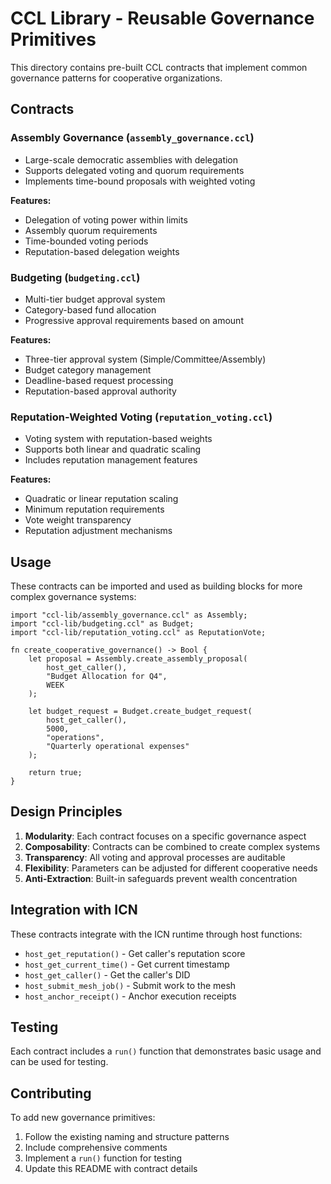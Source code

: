 # CCL Library - Reusable Governance Primitives

This directory contains pre-built CCL contracts that implement common governance patterns for cooperative organizations.

## Contracts

### Assembly Governance (`assembly_governance.ccl`)
- Large-scale democratic assemblies with delegation
- Supports delegated voting and quorum requirements
- Implements time-bound proposals with weighted voting

**Features:**
- Delegation of voting power within limits
- Assembly quorum requirements
- Time-bounded voting periods
- Reputation-based delegation weights

### Budgeting (`budgeting.ccl`)
- Multi-tier budget approval system
- Category-based fund allocation
- Progressive approval requirements based on amount

**Features:**
- Three-tier approval system (Simple/Committee/Assembly)
- Budget category management
- Deadline-based request processing
- Reputation-based approval authority

### Reputation-Weighted Voting (`reputation_voting.ccl`)
- Voting system with reputation-based weights
- Supports both linear and quadratic scaling
- Includes reputation management features

**Features:**
- Quadratic or linear reputation scaling
- Minimum reputation requirements
- Vote weight transparency
- Reputation adjustment mechanisms

## Usage

These contracts can be imported and used as building blocks for more complex governance systems:

```ccl
import "ccl-lib/assembly_governance.ccl" as Assembly;
import "ccl-lib/budgeting.ccl" as Budget;
import "ccl-lib/reputation_voting.ccl" as ReputationVote;

fn create_cooperative_governance() -> Bool {
    let proposal = Assembly.create_assembly_proposal(
        host_get_caller(),
        "Budget Allocation for Q4",
        WEEK
    );
    
    let budget_request = Budget.create_budget_request(
        host_get_caller(),
        5000,
        "operations",
        "Quarterly operational expenses"
    );
    
    return true;
}
```

## Design Principles

1. **Modularity**: Each contract focuses on a specific governance aspect
2. **Composability**: Contracts can be combined to create complex systems
3. **Transparency**: All voting and approval processes are auditable
4. **Flexibility**: Parameters can be adjusted for different cooperative needs
5. **Anti-Extraction**: Built-in safeguards prevent wealth concentration

## Integration with ICN

These contracts integrate with the ICN runtime through host functions:
- `host_get_reputation()` - Get caller's reputation score
- `host_get_current_time()` - Get current timestamp
- `host_get_caller()` - Get the caller's DID
- `host_submit_mesh_job()` - Submit work to the mesh
- `host_anchor_receipt()` - Anchor execution receipts

## Testing

Each contract includes a `run()` function that demonstrates basic usage and can be used for testing.

## Contributing

To add new governance primitives:
1. Follow the existing naming and structure patterns
2. Include comprehensive comments
3. Implement a `run()` function for testing
4. Update this README with contract details